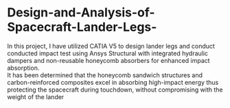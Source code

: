 # Design-and-Analysis-of-Spacecraft-Lander-Legs-
In this project, I have utilized CATIA V5 to design lander legs and conduct conducted impact test using Ansys Structural with integrated hydraulic dampers and non-reusable honeycomb absorbers for enhanced impact absorption.                         
It has been determined that the honeycomb sandwich structures and carbon-reinforced composites excel in absorbing high-impact energy thus protecting the spacecraft during touchdown, without compromising with the weight of the lander
